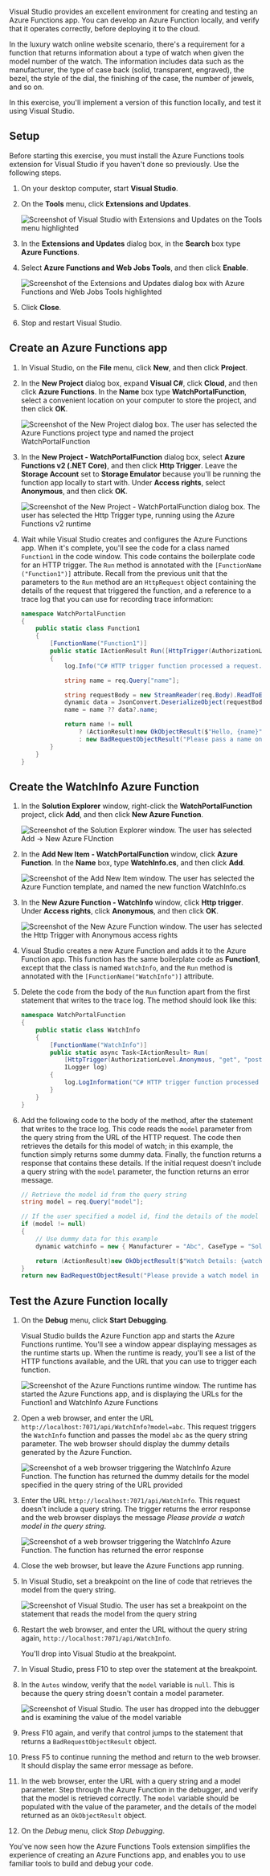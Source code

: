 Visual Studio provides an excellent environment for creating and testing an Azure Functions app. You can develop an Azure Function locally, and verify that it operates correctly, before deploying it to the cloud.

In the luxury watch online website scenario, there's a requirement for a function that returns information about a type of watch when given the model number of the watch. The information includes data such as the manufacturer, the type of case back (solid, transparent, engraved), the bezel, the style of the dial, the finishing of the case, the number of jewels, and so on.

In this exercise, you'll implement a version of this function locally, and test it using Visual Studio.

## Setup

Before starting this exercise, you must install the Azure Functions tools extension for Visual Studio if you haven't done so previously. Use the following steps.

1. On your desktop computer, start **Visual Studio**.

1. On the **Tools** menu, click **Extensions and Updates**.

    ![Screenshot of Visual Studio with Extensions and Updates on the Tools menu highlighted](../media/3-tools-menu.png)

1. In the **Extensions and Updates** dialog box, in the **Search** box type **Azure Functions**.

1. Select **Azure Functions and Web Jobs Tools**, and then click **Enable**.

    ![Screenshot of the Extensions and Updates dialog box with Azure Functions and Web Jobs Tools highlighted](../media/3-azure-functions-and-web-jobs-tools.png)

1. Click **Close**.

1. Stop and restart Visual Studio.

## Create an Azure Functions app

1. In Visual Studio, on the **File** menu, click **New**, and then click **Project**.

1. In the **New Project** dialog box, expand **Visual C#**, click **Cloud**, and then click **Azure Functions**. In the **Name** box type **WatchPortalFunction**, select a convenient location on your computer to store the project, and then click **OK**.

    ![Screenshot of the New Project dialog box. The user has selected the Azure Functions project type and named the project WatchPortalFunction](../media/3-create-project.png)

1. In the **New Project - WatchPortalFunction** dialog box, select **Azure Functions v2 (.NET Core)**, and then click **Http Trigger**. Leave the **Storage Account** set to **Storage Emulator** because you'll be running the function app locally to start with. Under **Access rights**, select **Anonymous**, and then click **OK**.

    ![Screenshot of the New Project - WatchPortalFunction dialog box. The user has selected the Http Trigger type, running using the Azure Functions v2 runtime](../media/3-project-trigger.png)

1. Wait while Visual Studio creates and configures the Azure Functions app. When it's complete, you'll see the code for a class named `Function1` in the code window. This code contains the boilerplate code for an HTTP trigger. The `Run` method is annotated with the `[FunctionName ("Function1")]` attribute. Recall from the previous unit that the parameters to the `Run` method are an `HttpRequest` object containing the details of the request that triggered the function, and a reference to a trace log that you can use for recording trace information:

    ```csharp
    namespace WatchPortalFunction
    {
        public static class Function1
        {
            [FunctionName("Function1")]
            public static IActionResult Run([HttpTrigger(AuthorizationLevel.Anonymous, "get", "post", Route = null)]HttpRequest req, TraceWriter log)
            {
                log.Info("C# HTTP trigger function processed a request.");

                string name = req.Query["name"];

                string requestBody = new StreamReader(req.Body).ReadToEnd();
                dynamic data = JsonConvert.DeserializeObject(requestBody);
                name = name ?? data?.name;

                return name != null
                    ? (ActionResult)new OkObjectResult($"Hello, {name}")
                    : new BadRequestObjectResult("Please pass a name on the query string or in the request body");
            }
        }
    }
    ```

## Create the WatchInfo Azure Function

1. In the **Solution Explorer** window, right-click the **WatchPortalFunction** project, click **Add**, and then click **New Azure Function**.

    ![Screenshot of the Solution Explorer window. The user has selected Add -> New Azure FUnction](../media/3-new-azure-function.png)

1. In the **Add New Item - WatchPortalFunction** window, click **Azure Function**. In the **Name** box, type **WatchInfo.cs**, and then click **Add**.

    ![Screenshot of the Add New Item window. The user has selected the Azure Function template, and named the new function WatchInfo.cs](../media/3-new-item.png)

1. In the **New Azure Function - WatchInfo** window, click **Http trigger**. Under **Access rights**, click **Anonymous**, and then click **OK**.

    ![Screenshot of the New Azure Function window. The user has selected the Http Trigger with Anonymous access rights](../media/3-new-azure-function-trigger.png)

1. Visual Studio creates a new Azure Function and adds it to the Azure Function app. This function has the same boilerplate code as **Function1**, except that the class is named `WatchInfo`, and the `Run` method is annotated with the `[FunctionName("WatchInfo")]` attribute.

1. Delete the code from the body of the `Run` function apart from the first statement that writes to the trace log. The method should look like this:

    ```csharp
    namespace WatchPortalFunction
    {
        public static class WatchInfo
        {
            [FunctionName("WatchInfo")]
            public static async Task<IActionResult> Run(
                [HttpTrigger(AuthorizationLevel.Anonymous, "get", "post", Route = null)] HttpRequest req,
                ILogger log)
            {
                log.LogInformation("C# HTTP trigger function processed a request.");
            }
        }
    }
    ```

1. Add the following code to the body of the method, after the statement that writes to the trace log. This code reads the `model` parameter from the query string from the URL of the HTTP request. The code then retrieves the details for this model of watch; in this example, the function simply returns some dummy data. Finally, the function returns a response that contains these details. If the initial request doesn't include a query string with the `model` parameter, the function returns an error message.

    ```csharp
    // Retrieve the model id from the query string
    string model = req.Query["model"];

    // If the user specified a model id, find the details of the model of watch
    if (model != null)
    {
        // Use dummy data for this example
        dynamic watchinfo = new { Manufacturer = "Abc", CaseType = "Solid", Bezel = "Titanium", Dial = "Roman", CaseFinish = "Silver", Jewels = 15 };

        return (ActionResult)new OkObjectResult($"Watch Details: {watchinfo.Manufacturer}, {watchinfo.CaseType}, {watchinfo.Bezel}, {watchinfo.Dial}, {watchinfo.CaseFinish}, {watchinfo.Jewels}");
    }
    return new BadRequestObjectResult("Please provide a watch model in the query string");
    ```

## Test the Azure Function locally

1. On the **Debug** menu, click **Start Debugging**.

    Visual Studio builds the Azure Function app and starts the Azure Functions runtime. You'll see a window appear displaying messages as the runtime starts up. When the runtime is ready, you'll see a list of the HTTP functions available, and the URL that you can use to trigger each function.

    ![Screenshot of the Azure Functions runtime window. The runtime has started the Azure Functions app, and is displaying the URLs for the Function1 and WatchInfo Azure Functions](../media/3-azure-functions-runtime.png)

1. Open a web browser, and enter the URL `http://localhost:7071/api/WatchInfo?model=abc`. This request triggers the `WatchInfo` function and passes the model `abc` as the query string parameter. The web browser should display the dummy details generated by the Azure Function.

    ![Screenshot of a web browser triggering the WatchInfo Azure Function. The function has returned the dummy details for the model specified in the query string of the URL provided](../media/3-azure-functions-response.png)

1. Enter the URL `http://localhost:7071/api/WatchInfo`. This request doesn't include a query string. The trigger returns the error response and the web browser displays the message *Please provide a watch model in the query string*.

    ![Screenshot of a web browser triggering the WatchInfo Azure Function. The function has returned the error response](../media/3-azure-functions-error-response.png)

1. Close the web browser, but leave the Azure Functions app running.

1. In Visual Studio, set a breakpoint on the line of code that retrieves the model from the query string.

    ![Screenshot of Visual Studio. The user has set a breakpoint on the statement that reads the model from the query string](../media/3-visual-studio-breakpoint.png)

1. Restart the web browser, and enter the URL without the query string again, `http://localhost:7071/api/WatchInfo`.

    You'll drop into Visual Studio at the breakpoint.

1. In Visual Studio, press F10 to step over the statement at the breakpoint.

1. In the `Autos` window, verify that the `model` variable is `null`. This is because the query string doesn't contain a model parameter.

    ![Screenshot of Visual Studio. The user has dropped into the debugger and is examining the value of the model variable](../media/3-visual-studio-debug.png)

1. Press F10 again, and verify that control jumps to the statement that returns a `BadRequestObjectResult` object.

1. Press F5 to continue running the method and return to the web browser. It should display the same error message as before.

1. In the web browser, enter the URL with a query string and a model parameter. Step through the Azure Function in the debugger, and verify that the model is retrieved correctly. The `model` variable should be populated with the value of the parameter, and the details of the model returned as an `OkObjectResult` object.

1. On the *Debug* menu, click *Stop Debugging*.

You've now seen how the Azure Functions Tools extension simplifies the experience of creating an Azure Functions app, and enables you to use familiar tools to build and debug your code.
